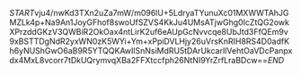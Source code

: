 $START$vju4/nwKd3TXn2uZa7mW/m096lU+5LdryaTYunuXc01MXWWTAhJGMZLk4p+Na9An1JoyGFhof8swoUfSZVS4KkJu4UMsATjwGhg0IcZtQG2owkXPrzddGKzV3QWBiR2OkOax4ntLirK2uf6eAUpGcNvvcqe8UbJtd3FfQEm9v9xBSTTDgNdR2yxWN0zK5WYi+Ym+xPpiDVLHjy26uVrsKnRIH8RS4D0adfKh6yNUShGwO6aB9R5YTQQKAwIlSnNsiMdRU5tDArUkcarIlVehtOaVDcPanpxdx4MxL8vcorr7tDkUQrymvqXBa2FFXtccfph26NtNI9YrZrfLraBDcw==$END$